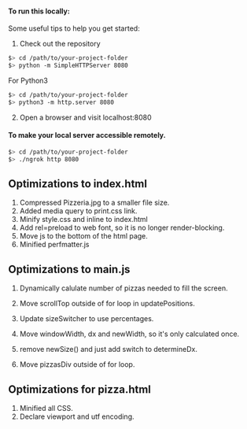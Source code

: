 #### To run this locally:

Some useful tips to help you get started:

1. Check out the repository

  ```bash
  $> cd /path/to/your-project-folder
  $> python -m SimpleHTTPServer 8080
  ```
  For Python3

  ```bash
  $> cd /path/to/your-project-folder
  $> python3 -m http.server 8080
  ```

2. Open a browser and visit localhost:8080

#### To make your local server accessible remotely.

  ``` bash
  $> cd /path/to/your-project-folder
  $> ./ngrok http 8080
  ```

## Optimizations to index.html
1. Compressed Pizzeria.jpg to a smaller file size.
2. Added media query to print.css link.
3. Minify style.css and inline to index.html
4. Add rel=preload to web font, so it is no longer render-blocking.
5. Move js to the bottom of the html page.
6. Minified perfmatter.js

## Optimizations to main.js
1. Dynamically calulate number of pizzas needed to fill the screen.
2. Move scrollTop outside of for loop in updatePositions.

1. Update sizeSwitcher to use percentages.
2. Move windowWidth, dx and newWidth, so it's only calculated once.
3. remove newSize() and just add switch to determineDx.
4. Move pizzasDiv outside of for loop.

## Optimizations for pizza.html
1. Minified all CSS.
2. Declare viewport and utf encoding.
